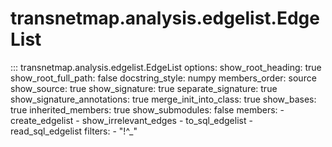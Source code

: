 # transnetmap.analysis.edgelist.EdgeList

::: transnetmap.analysis.edgelist.EdgeList
    options:
      show_root_heading: true
      show_root_full_path: false
      docstring_style: numpy
      members_order: source
      show_source: true
      show_signature: true
      separate_signature: true
      show_signature_annotations: true
      merge_init_into_class: true
      show_bases: true
      inherited_members: true
      show_submodules: false
      members:
        - create_edgelist
        - show_irrelevant_edges
        - to_sql_edgelist
        - read_sql_edgelist
      filters:
        - "!^_"
